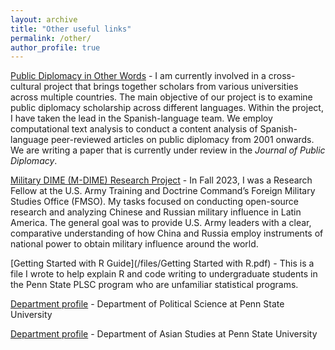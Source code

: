 ```yaml
---
layout: archive
title: "Other useful links"
permalink: /other/
author_profile: true
---
```


[Public Diplomacy in Other Words](https://pdother.netlify.app/) - I am currently involved in a cross-cultural project that brings together scholars from various universities across multiple countries. The main objective of our project is to examine public diplomacy scholarship across different languages. Within the project, I have taken the lead in the Spanish-language team. We employ computational text analysis to conduct a content analysis of Spanish-language peer-reviewed articles on public diplomacy from 2001 onwards.  We are writing a paper that is currently under review in the <i>Journal of Public Diplomacy</i>.

[Military DIME (M-DIME) Research Project](https://fmso.tradoc.army.mil/military-dime-research-project/) - In Fall 2023, I was a Research Fellow at the U.S. Army Training and Doctrine Command’s Foreign Military Studies Office (FMSO). My tasks focused on conducting open-source research and analyzing Chinese and Russian military influence in Latin America. The general goal was to provide U.S. Army leaders with a clear, comparative understanding of how China and Russia employ instruments of national power to obtain military influence around the world. 

[Getting Started with R Guide](/files/Getting Started with R.pdf) - This is a file I wrote to help explain R and code writing to undergraduate students in the Penn State PLSC program who are unfamiliar statistical programs.

[Department profile](https://polisci.la.psu.edu/people/amv5718/) - Department of Political Science at Penn State University

[Department profile](https://asian.la.psu.edu/people/angel-m-villegas-cruz/) - Department of Asian Studies at Penn State University
